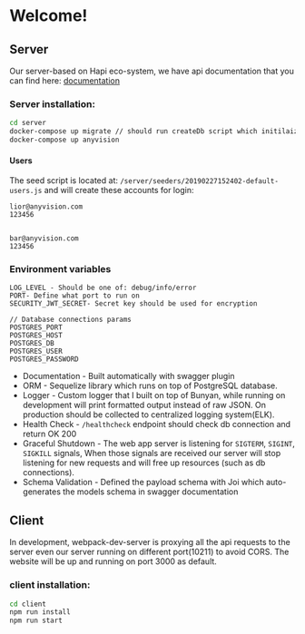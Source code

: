 # Welcome!

## Server
Our server-based on Hapi eco-system,
we have api documentation that you can find here: [documentation](http://localhost:10211/documentation) 

### Server installation:
```sh
cd server
docker-compose up migrate // should run createDb script which initilaizes the database and populates users data
docker-compose up anyvision
```

#### Users
The seed script is located at: `/server/seeders/20190227152402-default-users.js`
and will create these accounts for login:
```
lior@anyvision.com
123456


bar@anyvision.com
123456
```


### Environment variables
```
LOG_LEVEL - Should be one of: debug/info/error
PORT- Define what port to run on 
SECURITY_JWT_SECRET- Secret key should be used for encryption 

// Database connections params
POSTGRES_PORT
POSTGRES_HOST
POSTGRES_DB
POSTGRES_USER
POSTGRES_PASSWORD
```

* Documentation - Built automatically with swagger plugin
* ORM - Sequelize library which runs on top of PostgreSQL database. 
* Logger - Custom logger that I built on top of Bunyan, while running on development will print formatted output instead of raw JSON. On production should be collected to centralized logging system(ELK).
* Health Check - `/healthcheck` endpoint should check db connection and return OK 200
* Graceful Shutdown - The web app server is listening for `SIGTERM`, `SIGINT`, `SIGKILL` signals, When those signals are received our server will stop listening for new requests and will free up resources (such as db connections).
* Schema Validation - Defined the payload schema with Joi which auto-generates the models schema in swagger documentation  

## Client
In development, webpack-dev-server is proxying all the api requests to the server even our server running on different port(10211) to avoid CORS.
The website will be up and running on port 3000 as default.

### client installation:
```sh
cd client
npm run install
npm run start 
```

